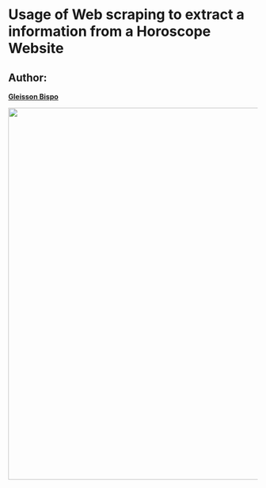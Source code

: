 # Usage of Web scraping to extract a information from a Horoscope Website


## Author:
[__Gleisson Bispo__](https://github.com/gleissonbispo)

<img src=https://i1.wp.com/nerdgeekfeelings.com/wp-content/uploads/2014/07/cavaleiros-do-zodiaco-cavaleiros-de-ouro-3.jpg width=750>
